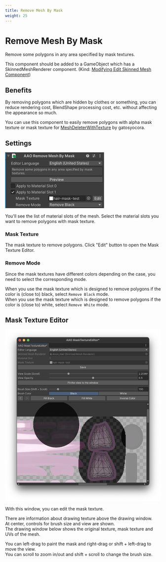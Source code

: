 ```yaml
---
title: Remove Mesh By Mask
weight: 25
---
```


# Remove Mesh By Mask

Remove some polygons in any area specified by mask textures.

This component should be added to a GameObject which has a SkinnedMeshRenderer component. (Kind: [Modifying Edit Skinned Mesh Component](../../component-kind/edit-skinned-mesh-components#modifying-component))

## Benefits

By removing polygons which are hidden by clothes or something, you can reduce rendering cost, BlendShape processing cost, etc. without affecting the appearance so much.

You can use this component to easily remove polygons with alpha mask texture or mask texture for [MeshDeleterWithTexture] by gatosyocora.

[MeshDeleterWithTexture]: https://github.com/gatosyocora/MeshDeleterWithTexture

## Settings

![component.png](component.png)

You'll see the list of material slots of the mesh.
Select the material slots you want to remove polygons with mask texture.

### Mask Texture

The mask texture to remove polygons.
Click "Edit" button to open the Mask Texture Editor.

### Remove Mode

Since the mask textures have different colors depending on the case, you need to select the corresponding mode.

When you use the mask texture which is designed to remove polygons if the color is (close to) black, select `Remove Black` mode.\
When you use the mask texture which is designed to remove polygons if the color is (close to) white, select `Remove White` mode.

## Mask Texture Editor

![mask-editor.png](mask-editor.png)

With this window, you can edit the mask texture.

There are information about drawing texture above the drawing window.\
At center, controls for brush size and view are shown.\
The drawing window below shows the original texture, mask texture and UVs of the mesh.

You can left-drag to paint the mask and right-drag or shift + left-drag to move the view.\
You can scroll to zoom in/out and shift + scroll to change the brush size.
